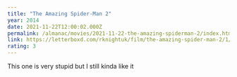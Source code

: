 ```yaml
---
title: "The Amazing Spider-Man 2"
year: 2014
date: 2021-11-22T12:00:02.000Z
permalink: /almanac/movies/2021-11-22-the-amazing-spiderman-2/index.html
link: https://letterboxd.com/rknightuk/film/the-amazing-spider-man-2/1/
rating: 3
---
```


This one is very stupid but I still kinda like it